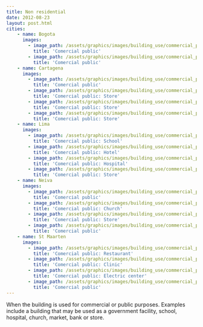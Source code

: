 ```yaml
---
title: Non residential
date: 2012-08-23
layout: post.html
cities:
    - name: Bogota
      images:
        - image_path: /assets/graphics/images/building_use/commercial_public_bogota_01.jpg
          title: 'Comercial public'
        - image_path: /assets/graphics/images/building_use/commercial_public_bogota_02.jpg
          title: 'Comercial public'
    - name: Cartagena
      images:
        - image_path: /assets/graphics/images/building_use/commercial_public_cartagena_01.png
          title: 'Comercial public'
        - image_path: /assets/graphics/images/building_use/commercial_public_cartagena_02.png
          title: 'Comercial public: Store'
        - image_path: /assets/graphics/images/building_use/commercial_public_cartagena_03.png
          title: 'Comercial public: Store'
        - image_path: /assets/graphics/images/building_use/commercial_public_cartagena_04.png
          title: 'Comercial public: Store'
    - name: Lima
      images:
        - image_path: /assets/graphics/images/building_use/commercial_public_lima_01.png
          title: 'Comercial public: School'
        - image_path: /assets/graphics/images/building_use/commercial_public_lima_02.png
          title: 'Comercial public: Hotel'
        - image_path: /assets/graphics/images/building_use/commercial_public_lima_03.png
          title: 'Comercial public: Hospital'
        - image_path: /assets/graphics/images/building_use/commercial_public_lima_04.png
          title: 'Comercial public: Store'
    - name: Neiva
      images:
        - image_path: /assets/graphics/images/building_use/commercial_public_neiva_01.png
          title: 'Comercial public'
        - image_path: /assets/graphics/images/building_use/commercial_public_neiva_02.png
          title: 'Comercial public: Church'
        - image_path: /assets/graphics/images/building_use/commercial_public_neiva_03.png
          title: 'Comercial public: Store'
        - image_path: /assets/graphics/images/building_use/commercial_public_neiva_04.png
          title: 'Comercial public'    
    - name: St Maarten
      images:
        - image_path: /assets/graphics/images/building_use/commercial_public_st_maarten_01.png
          title: 'Comercial public: Restaurant'
        - image_path: /assets/graphics/images/building_use/commercial_public_st_maarten_02.png
          title: 'Comercial public: Clinic'
        - image_path: /assets/graphics/images/building_use/commercial_public_st_maarten_03.png
          title: 'Comercial public: Electric center'
        - image_path: /assets/graphics/images/building_use/commercial_public_st_maarten_04.png
          title: 'Comercial public'
---
```


When the building is used for commercial or public purposes. Examples include a building that may be used as a government facility, school, hospital, church, market, bank or store.
